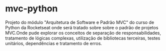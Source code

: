 # mvc-python
Projeto do módulo "Arquitetura de Software e Padrão MVC" do curso de Python da Rocketseat onde será tratado sobre sobre o padrão de projetos MVC.Onde pude explorar os conceitos de separação de responsabilidades, tratamento de lógicas complexas, utilização de bibliotecas terceiras, testes unitários, dependências e tratamento de erros.
